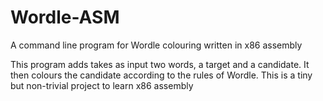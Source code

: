# Wordle-ASM
A command line program for Wordle colouring written in x86 assembly

This program adds takes as input two words, a target and a candidate.
It then colours the candidate according to the rules of Wordle.
This is a tiny but non-trivial project to learn x86 assembly
